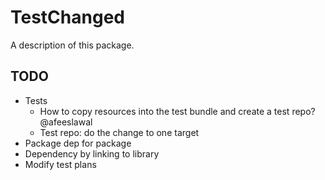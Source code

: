 # TestChanged

A description of this package.


## TODO

- Tests
    - How to copy resources into the test bundle and create a test repo? @afeeslawal
    - Test repo: do the change to one target 
- Package dep for package
- Dependency by linking to library
- Modify test plans
